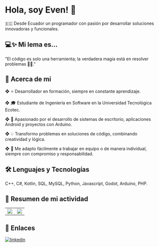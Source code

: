 # Hola, soy Even! 👋
🇪🇨 Desde Ecuador un programador con pasión por desarrollar soluciones innovadoras y funcionales.


## 💻✨ Mi lema es...
"El código es solo una herramienta; la verdadera magia está en resolver problemas 🧠💡."


## 🚀 Acerca de mi
❖ ⭐ Desarrollador en formación, siempre en constante aprendizaje.

❖ 🎓 Estudiante de Ingeniería en Software en la Universidad Tecnológica Ecotec.

❖ 📱 Apasionado por el desarrollo de sistemas de escritorio, aplicaciones Android y proyectos con Arduino.

❖ 💡 Transformo problemas en soluciones de código, combinando creatividad y lógica.

❖ 🤝 Me adapto fácilmente a trabajar en equipo o de manera individual, siempre con compromiso y responsabilidad.


## 🛠 Lenguajes y Tecnologías
C++, C#, Kotlin, SQL, MySQL, Python, Javascript, Godot, Arduino, PHP.

## 🧠 Resumen de mi actividad
<table>
  <tr>
    <td>
      <img src="https://github-readme-stats.vercel.app/api?username=codeven-dev&show_icons=true&hide_title=false&theme=dracula" />
    </td>
    <td>
      <img src="https://github-readme-stats.vercel.app/api/top-langs/?username=codeven-dev&layout=compact&hide_title=false&theme=dracula" />
    </td>
  </tr>
</table>


## 🔗 Enlaces
[![linkedin](https://img.shields.io/badge/linkedin-0A66C2?style=for-the-badge&logo=linkedin&logoColor=white)](https://www.linkedin.com/in/codeven-dev/)
